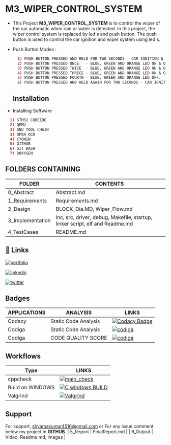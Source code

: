 # M3_WIPER_CONTROL_SYSTEM
* This Project **M3_WIPER_CONTROL_SYSTEM** is to control the wiper of the car automatic when rain or water is detected. In this project, the wiper control system is replaced by led's and push button. The push button is used to control the car ignition and wiper system using led's.
* Push Button Modes :
  ```bash
    1) PUSH BUTTON PRESSED AND HELD FOR TWO SECONDS - CAR IGNITION & RED LED ON.
    2) PUSH BUTTON PRESSED ONCE   - BLUE, GREEN AND ORANGE LED ON & OFF WITH LOW DELAY.
    3) PUSH BUTTON PRESSED TWICE  - BLUE, GREEN AND ORANGE LED ON & OFF WITH MEDIUM DELAY.
    4) PUSH BUTTON PRESSED THRICE - BLUE, GREEN AND ORANGE LED ON & OFF WITH HIGH DELAY.
    5) PUSH BUTTON PRESSED FOURTH - BLUE, GREEN AND ORANGE LED OFF.
    6) PUSH BUTTON PRESSED AND HELD AGAIN FOR TWO SECONDS - CAR IGNITION & RED LED OFF.
  ```
  
  ## Installation

* Installing Software
```bash
  1) STM32 CUBEIDE
  2) QEMU
  3) GNU TOOL CHAIN
  3) OPEN OCD
  4) CYGWIN 
  5) GITHUB
  6) GIT BASH
  7) DOXYGEN
```
## FOLDERS CONTAINING

| FOLDER | CONTENTS |
| ------ | -------- |
| 0_Abstract | Abstract.md |
| 1_Requirements | Requirements.md |
| 2_Design | BLOCK_Dia.MD, Wiper_Flow.md |
| 3_Implementation | inc, src, driver, debug, Makefile, startup, linker script, elf and Readme.md |
| 4_TestCases | README.md |

## 🔗 Links
[![portfolio](https://img.shields.io/badge/my_portfolio-000?style=for-the-badge&logo=ko-fi&logoColor=white)](https://github.com/Shyam2526)

[![linkedin](https://img.shields.io/badge/linkedin-0A66C2?style=for-the-badge&logo=linkedin&logoColor=white)](https://www.linkedin.com/in/shyamkumar-r-647786201/)

[![twitter](https://img.shields.io/badge/twitter-1DA1F2?style=for-the-badge&logo=twitter&logoColor=white)](https://twitter.com/shyamkumar2526)

## Badges 

| APPLICATIONS | ANALYSIS | LINKS |
|--------------|----------|---------------------|
|Codacy | Static Code Analysis | [![Codacy Badge](https://app.codacy.com/project/badge/Grade/bfa8db013be648bdb5f1a6d37bf6970c)](https://www.codacy.com/gh/Shyam2526/M2_CAR_MONITORING/dashboard?utm_source=github.com&amp;utm_medium=referral&amp;utm_content=Shyam2526/M2_CAR_MONITORING&amp;utm_campaign=Badge_Grade)|
| Codiga | Static Code Analysis | [![codiga](https://img.shields.io/badge/CODIGA_GRADE-A-red.svg)](https://api.codiga.io/project/33070/status/svg)|
| Codiga | CODE QUALITY SCORE | [![codiga](https://img.shields.io/badge/CODIGA_QUALITY_SCORE-100-skyblue.svg)](https://api.codiga.io/project/33070/score/svg) |

## Workflows

  | Type  | LINKS  |
  |-------|--------|
  |cppcheck |  [![main_check](https://github.com/Shyam2526/M2_CAR_MONITORING/actions/workflows/c-cpp.yml/badge.svg)](https://github.com/Shyam2526/M2_CAR_MONITORING/actions/workflows/c-cpp.yml) |
  | Build on WINDOWS | [![C windows BUILD](https://github.com/Shyam2526/M3_WIPER_CONTROL_SYSTEM/actions/workflows/Windows%20Build.yml/badge.svg)](https://github.com/Shyam2526/M3_WIPER_CONTROL_SYSTEM/actions/workflows/Windows%20Build.yml) |
  | Valgrind | [![Valgrind](https://github.com/Shyam2526/M2_CAR_MONITORING/actions/workflows/valgrind.yml/badge.svg)](https://github.com/Shyam2526/M2_CAR_MONITORING/actions/workflows/valgrind.yml) |
  
## Support

For support, shyamakumar4516@gmail.com or For any issue comment below my project in __GITHUB__.
| 5_Report | FinalReport.md |
| 6_Output | Video, Readme.md, images |
